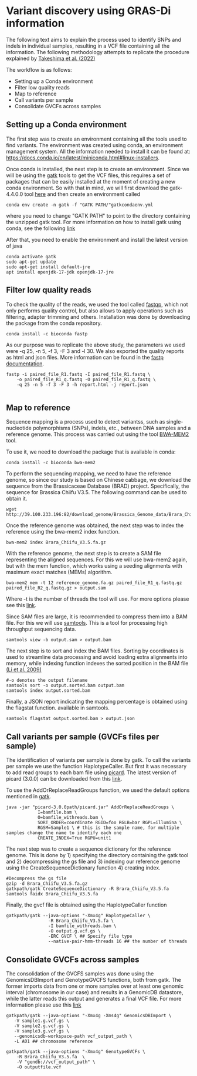 # Variant discovery using GRAS-Di information

The following text aims to explain the process used to identify SNPs and indels in individual samples, resulting in a VCF file containing all the information. The following methodology attempts to replicate the procedure explained by [Takeshima et al. (2022)](https://bmcplantbiol.biomedcentral.com/articles/10.1186/s12870-022-03722-6)

The workflow is as follows:
- Setting up a Conda environment
- Filter low quality reads
- Map to reference
- Call variants per sample
- Consolidate GVCFs across samples

## Setting up a Conda environment
The first step was to create an environment containing all the tools used to find variants. The environment was created using conda, an environment management system. All the information needed to install it can be found at: https://docs.conda.io/en/latest/miniconda.html#linux-installers.

Once conda is installed, the next step is to create an environment. Since we will be using the [gatk](https://gatk.broadinstitute.org/hc/en-us) tools to get the VCF files, this requires a set of packages that can be easily installed at the moment of creating a new conda environment. So with that in mind, we will first download the gatk-4.4.0.0 tool [here](https://github.com/broadinstitute/gatk/releases) and then create an environment called

```shell
conda env create -n gatk -f "GATK PATH/"gatkcondaenv.yml
```
where you need to change "GATK PATH" to point to the directory containing the unzipped gatk tool.
For more information on how to install gatk using conda, see the following [link](https://gatk.broadinstitute.org/hc/en-us/articles/360035889851--How-to-Install-and-use-Conda-for-GATK4)

After that, you need to enable the environment and install the latest version of java
```shell
conda activate gatk
sudo apt-get update
sudo apt-get install default-jre
apt install openjdk-17-jdk openjdk-17-jre
```

## Filter low quality reads
To check the quality of the reads, we used the tool called [fastqp](https://academic.oup.com/bioinformatics/article/34/17/i884/5093234), which not only performs quality control, but also allows to apply operations such as filtering, adapter trimming and others.
Installation was done by downloading the package from the conda repository.
```shell
conda install -c bioconda fastp
```
As our purpose was to replicate the above study, the parameters we used were -q 25, -n 5, -f 3, -F 3 and -l 30.
We also exported the quality reports as html and json files. More information can be found in the [fastp documentation](https://github.com/OpenGene/fastp).


```shell
fastp -i paired_file_R1.fastq -I paired_file_R1.fastq \
    -o paired_file_R1_q.fastq -O paired_file_R1_q.fastq \
    -q 25 -n 5 -f 3 -F 3 -h report.html -j report.json
    
```

## Map to reference
Sequence mapping is a process used to detect variantss, such as single-nucleotide polymorphisms (SNPs), indels, etc., between DNA samples and a reference genome. This process was carried out using the tool [BWA-MEM2](https://arxiv.org/pdf/1907.12931.pdf) tool.

To use it, we need to download the package that is available in conda:
```shell
conda install -c bioconda bwa-mem2
```

To perform the sequencing mapping, we need to have the reference genome, so since our study is based on Chinese cabbage, we download the sequence from the Brassicaceae Database (BRAD) project. Specifically, the sequence for Brassica Chiifu V3.5. The following command can be used to obtain it.

```shell
wget http://39.100.233.196:82/download_genome/Brassica_Genome_data/Brara_Chiifu_V3.5/Brara_Chiifu_V3.5.fa.gz
```

Once the reference genome was obtained, the next step was to index the reference using the bwa-mem2 index function.
```shell
bwa-mem2 index Brara_Chiifu_V3.5.fa.gz
```

With the reference genome, the next step is to create a SAM file representing the aligned sequences. For this we will use bwa-mem2 again, but with the mem function, which works using a seeding alignments with maximum exact matches (MEMs) algorithm.

```shell
bwa-mem2 mem -t 12 reference_genome.fa.gz paired_file_R1_q.fastq.gz paired_file_R2_q.fastq.gz > output.sam
```
Where -t is the number of threads the tool will use. For more options please see this [link](https://bio-bwa.sourceforge.net/bwa.shtml).

Since SAM files are large, it is recommended to compress them into a BAM file. For this we will use [samtools](https://www.ncbi.nlm.nih.gov/pmc/articles/PMC2723002/pdf/btp352.pdf). This is a tool for processing high throughput sequencing data.

```shell
samtools view -b output.sam > output.bam
```
The next step is to sort and index the BAM files. Sorting by coordinates is used to streamline data processing and avoid loading extra alignments into memory, while indexing function indexes the sorted position in the BAM file [(Li et al. 2009)](https://www.ncbi.nlm.nih.gov/pmc/articles/PMC2723002/pdf/btp352.pdf)

```shell
#-o denotes the output filename
samtools sort -o output.sorted.bam output.bam
samtools index output.sorted.bam
```
Finally, a JSON report indicating the mapping percentage is obtained using the flagstat function. available in samtools.
```shell
samtools flagstat output.sorted.bam > output.json
```

## Call variants per sample (GVCFs files per sample)
The identification of variants per sample is done by gatk. To call the variants per sample we use the function HaplotypeCaller. But first it was necessary to add read groups to each bam file using [picard](https://gatk.broadinstitute.org/hc/en-us/articles/360037226472-AddOrReplaceReadGroups-Picard-). The latest version of picard (3.0.0) can be downloaded from this [link](https://broadinstitute.github.io/picard/).

To use the AddOrReplaceReadGroups function, we used the default options mentioned in [gatk](https://gatk.broadinstitute.org/hc/en-us/articles/360035532352-Errors-about-read-group-RG-information).

```shell
java -jar "picard-3.0.0path/picard.jar" AddOrReplaceReadGroups \
            I=bamfile.bam \
            O=bamfile_withreads.bam \
            SORT_ORDER=coordinate RGID=foo RGLB=bar RGPL=illumina \
            RGSM=Sample1 \ # this is the sample name, for multiple samples change the name to identify each one
            CREATE_INDEX=True RGPU=unit1

```
The next step was to create a sequence dictionary for the reference genome. This is done by 1) specifying the directory containing the gatk tool and 2) decompressing the gs file and 3) indexing our reference genome using the CreateSequenceDictionary function 4) creating index.

```shell
#Decompress the gs file
gzip -d Brara_Chiifu_V3.5.fa.gz
gatkpath/gatk CreateSequenceDictionary -R Brara_Chiifu_V3.5.fa
samtools faidx Brara_Chiifu_V3.5.fa
```

Finally, the gvcf file is obtained using the HaplotypeCaller function

```shell
gatkpath/gatk --java-options "-Xmx4g" HaplotypeCaller \
                -R Brara_Chiifu_V3.5.fa \
                -I bamfile_withreads.bam \
                -O output.g.vcf.gs \
                -ERC GVCF \ ## Specify file type
                --native-pair-hmm-threads 16 ## the number of threads 
```

## Consolidate GVCFs across samples

The consolidation of the GVCFS samples was done using the GenomicsDBImport and GenotypeGVCFS functions, both from gatk. The former imports data from one or more samples over at least one genomic interval (chromosome in our case) and results in a GenomicDB datastore, while the latter reads this output and generates a final VCF file. For more information please use this [link](https://gatk.broadinstitute.org/hc/en-us/articles/360035889971--How-to-Consolidate-GVCFs-for-joint-calling-with-GenotypeGVCFs)


```shell
gatkpath/gatk --java-options "-Xmx4g -Xms4g" GenomicsDBImport \
   -V sample1.g.vcf.gs \
   -V sample2.g.vcf.gs \
   -V sample3.g.vcf.gs \
   --genomicsdb-workspace-path vcf_output_path \
   -L A01 ## chromosome reference
```

```shell
gatkpath/gatk --java-options "-Xmx4g" GenotypeGVCFs \
    -R Brara_Chiifu_V3.5.fa  \ 
    -V "gendb://vcf_output_path" \
    -O outputfile.vcf 
```

